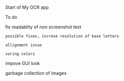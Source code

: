 Start of My OCR app 

To do

  fix readablity of non screenshot text 
  
    possible fixes, increse resolution of base letters 
    
    allignment issue
    
    varing colors
    
  impove GUI look
  
  garbage collection of images 
  
